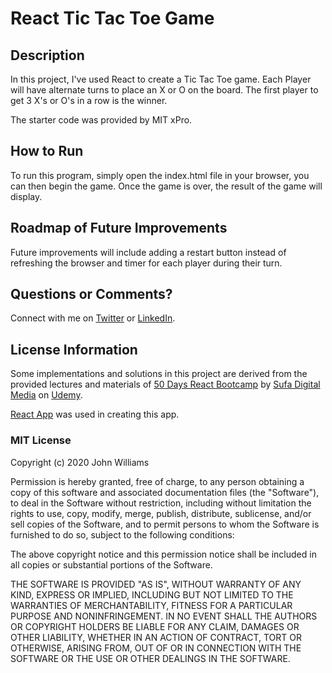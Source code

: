 # React Tic Tac Toe Game

## Description

In this project, I've used React to create a Tic Tac Toe game. Each Player will have alternate turns to place an X or O on the board. The first player to get 3 X's or O's in a row is the winner.

The starter code was provided by MIT xPro.

## How to Run

To run this program, simply open the index.html file in your browser, you can then begin the game. Once the game is over, the result of the game will display.

## Roadmap of Future Improvements

Future improvements will include adding a restart button instead of refreshing the browser and timer for each player during their turn.

## Questions or Comments?

Connect with me on [Twitter](https://twitter.com/kristinedugan) or [LinkedIn](https://linkedin.com/in/kristinedugan).

## License Information

Some implementations and solutions in this project are derived from the provided lectures and materials of [50 Days React Bootcamp](https://www.udemy.com/course/build-real-world-react-programming-projects/) by [Sufa Digital Media](https://www.udemy.com/user/sufa-digital-media/) on [Udemy](https://www.udemy.com/).

[React App](https://github.com/facebook/create-react-app) was used in creating this app.

### MIT License

Copyright (c) 2020 John Williams

Permission is hereby granted, free of charge, to any person obtaining a copy of this software and associated documentation files (the "Software"), to deal in the Software without restriction, including without limitation the rights to use, copy, modify, merge, publish, distribute, sublicense, and/or sell copies of the Software, and to permit persons to whom the Software is furnished to do so, subject to the following conditions:

The above copyright notice and this permission notice shall be included in all copies or substantial portions of the Software.

THE SOFTWARE IS PROVIDED "AS IS", WITHOUT WARRANTY OF ANY KIND, EXPRESS OR IMPLIED, INCLUDING BUT NOT LIMITED TO THE WARRANTIES OF MERCHANTABILITY, FITNESS FOR A PARTICULAR PURPOSE AND NONINFRINGEMENT. IN NO EVENT SHALL THE AUTHORS OR COPYRIGHT HOLDERS BE LIABLE FOR ANY CLAIM, DAMAGES OR OTHER LIABILITY, WHETHER IN AN ACTION OF CONTRACT, TORT OR OTHERWISE, ARISING FROM, OUT OF OR IN CONNECTION WITH THE SOFTWARE OR THE USE OR OTHER DEALINGS IN THE SOFTWARE.
